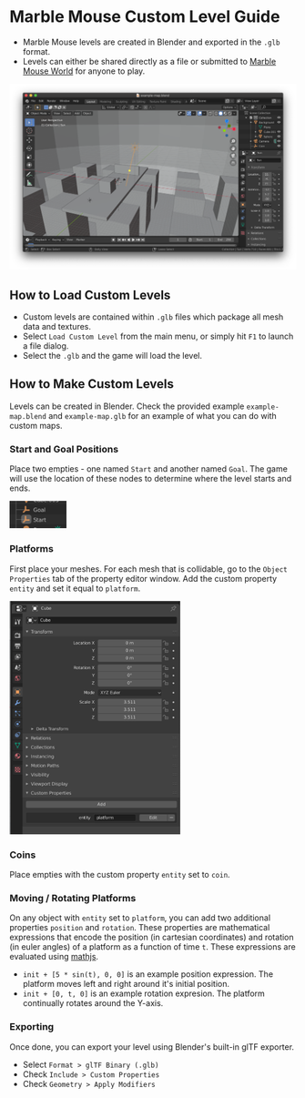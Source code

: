 # Marble Mouse Custom Level Guide

- Marble Mouse levels are created in Blender and exported in the `.glb` format.
- Levels can either be shared directly as a file or submitted to [Marble Mouse World]() for anyone to play.

<img width="800px" src="./images/blender-screenshot.png"/>

## How to Load Custom Levels
- Custom levels are contained within `.glb` files which package all mesh data and textures.
- Select `Load Custom Level` from the main menu, or simply hit `F1` to launch a file dialog.
- Select the `.glb` and the game will load the level.

## How to Make Custom Levels
Levels can be created in Blender. Check the provided example `example-map.blend` and `example-map.glb` for an example of what you can do with custom maps.

### Start and Goal Positions
Place two empties - one named `Start` and another named `Goal`. The game will use the location of these nodes to determine where the level starts and ends.

<img width="100px" src="./images/start-goal.png"/>

### Platforms
First place your meshes. For each mesh that is collidable, go to the `Object Properties` tab of the property editor window. Add the custom property `entity` and set it equal to `platform`.

<img width="300px" src="./images/platform.png"/>

### Coins

Place empties with the custom property `entity` set to `coin`.

### Moving / Rotating Platforms

On any object with `entity` set to `platform`, you can add two additional properties `position` and `rotation`. These properties are mathematical expressions that encode the position (in cartesian coordinates) and rotation (in euler angles) of a platform as a function of time `t`. These expressions are evaluated using [mathjs](https://mathjs.org/docs/expressions/syntax.html).

- `init + [5 * sin(t), 0, 0]` is an example position expression. The platform moves left and right around it's initial position.
- `init + [0, t, 0]` is an example rotation expresion. The platform continually rotates around the Y-axis.

### Exporting

Once done, you can export your level using Blender's built-in glTF exporter.
- Select `Format > glTF Binary (.glb)`
- Check `Include > Custom Properties`
- Check `Geometry > Apply Modifiers`
